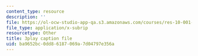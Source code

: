 ```yaml
---
content_type: resource
description: ''
file: https://ol-ocw-studio-app-qa.s3.amazonaws.com/courses/res-10-001-making-science-and-engineering-pictures-a-practical-guide-to-presenting-your-work-spring-2016/ba9652bc0dd86187069a7d04797e356a_rU1VmnyYG0.srt
file_type: application/x-subrip
resourcetype: Other
title: 3play caption file
uid: ba9652bc-0dd8-6187-069a-7d04797e356a
---
```

